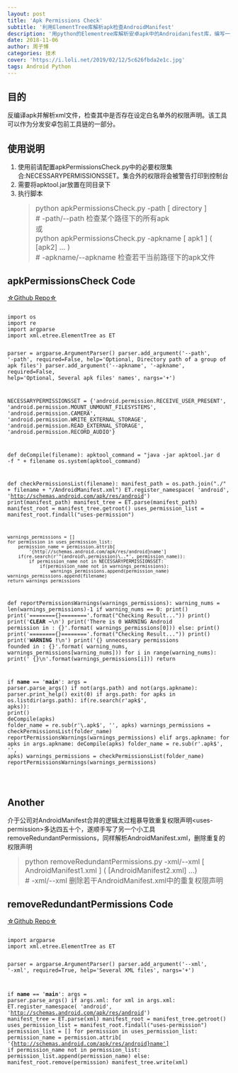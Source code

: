```yaml
---
layout: post
title: 'Apk Permissions Check'
subtitle: '利用ElementTree库解析apk检查AndroidManifest'
description: '用python的Elementree库解析安卓apk中的Androidanifest库，编写一些处理工具。检查apk声明的权限列表，删除重复声明的安卓组件'
date: 2018-11-06
author: 周子博
categories: 技术
cover: 'https://i.loli.net/2019/02/12/5c626fbda2e1c.jpg'
tags: Android Python
---
```


<h2>目的</h2>
<p>反编译apk并解析xml文件，检查其中是否存在设定白名单外的权限声明。该工具可以作为分发安卓包前工具链的一部分。</p>
<h2>使用说明</h2>
<ol>
<li>使用前请配置apkPermissionsCheck.py中的必要权限集合:NECESSARYPERMISSIONSSET。集合外的权限将会被警告打印到控制台</li>
<li>需要将apktool.jar放置在同目录下</li>
<li>
执行脚本
<blockquote>
<p><font size="3">python apkPermissionsCheck.py -path [ directory ] <br />
# -path/--path 检查某个路径下的所有apk <br />
或 <br />
python apkPermissionsCheck.py -apkname [ apk1 ] ( [apk2] ... ) <br />
# -apkname/--apkname 检查若干当前路径下的apk文件</font></p>
</blockquote>
</li>
</ol>

<h2>apkPermissionsCheck Code</h2>
<p><a href="https://github.com/7ippo/ApkPermissionsCheck">☆Github Repo☆</a></p>
<pre><code class="language-python">
import os
import re
import argparse
import xml.etree.ElementTree as ET

parser = argparse.ArgumentParser()
parser.add_argument('--path', '-path', required=False,
                    help='Optional, Directory path of a group of apk files')
parser.add_argument('--apkname', '-apkname', required=False,
                    help='Optional, Several apk files\' names', nargs='+')

NECESSARYPERMISSIONSSET = {'android.permission.RECEIVE_USER_PRESENT',
                           'android.permission.MOUNT_UNMOUNT_FILESYSTEMS',
                           'android.permission.CAMERA',
                           'android.permission.WRITE_EXTERNAL_STORAGE',
                           'android.permission.READ_EXTERNAL_STORAGE',
                           'android.permission.RECORD_AUDIO'}


def deCompile(filename):
    apktool_command = "java -jar apktool.jar d -f " + filename
    os.system(apktool_command)


def checkPermissionsList(filename):
    manifest_path = os.path.join("./" + filename + "/AndroidManifest.xml")
    ET.register_namespace(
        'android', 'http://schemas.android.com/apk/res/android')
    print(manifest_path)
    manifest_tree = ET.parse(manifest_path)
    manifest_root = manifest_tree.getroot()
    uses_permission_list = manifest_root.findall("uses-permission")

    warnings_permissions = []
    for permission in uses_permission_list:
        permission_name = permission.attrib[
            '{http://schemas.android.com/apk/res/android}name']
        if(re.search(r'^(android\.permission)\..*', permission_name)):
            if permission_name not in NECESSARYPERMISSIONSSET:
                if(permission_name not in warnings_permissions):
                    warnings_permissions.append(permission_name)
    warnings_permissions.append(filename)
    return warnings_permissions


def reportPermissionsWarnings(warnings_permissions):
    warning_nums = len(warnings_permissions)-1
    if warning_nums == 0:
        print()
        print('========{}========'.format("Checking Result..."))
        print()
        print('**CLEAR ~**\n')
        print('There is 0 WARNING Android permission in : {}'.format(
            warnings_permissions[0]))
    else:
        print()
        print('========{}========'.format("Checking Result..."))
        print()
        print('**WARNING !**\n')
        print('{} unnecessary permissions founded in : {}'.format(
            warning_nums, warnings_permissions[warning_nums]))
        for i in range(warning_nums):
            print('        {}\n'.format(warnings_permissions[i]))
    return


if __name__ == '__main__':
    args = parser.parse_args()
    if not(args.path) and not(args.apkname):
        parser.print_help()
        exit(0)
    if args.path:
        for apks in os.listdir(args.path):
            if(re.search(r'apk$', apks)):
                print()
                deCompile(apks)
                folder_name = re.sub(r'\.apk$', '', apks)
                warnings_permissions = checkPermissionsList(folder_name)
                reportPermissionsWarnings(warnings_permissions)
    elif args.apkname:
        for apks in args.apkname:
            deCompile(apks)
            folder_name = re.sub(r'\.apk$', '', apks)
            warnings_permissions = checkPermissionsList(folder_name)
            reportPermissionsWarnings(warnings_permissions)

</code>
</pre>
<h2>Another</h2>
<p>介于公司对AndroidManifest合并的逻辑太过粗暴导致重复权限声明&lt;uses-permission&gt;多达四五十个，遂顺手写了另一个小工具removeRedundantPermissions，同样解析AndroidManifest.xml，删除重复的权限声明</p>
<blockquote>
<p><font size="3">python removeRedundantPermissions.py -xml/--xml [ AndroidManifest1.xml ] ( [AndroidManifest2.xml] ...)<br />
# -xml/--xml 删除若干AndroidManifest.xml中的重复权限声明 </font></p>
</blockquote>
<h2>removeRedundantPermissions Code</h2>
<p><a href="https://github.com/7ippo/ApkPermissionsCheck">☆Github Repo☆</a></p>
<pre><code class="language-python">
import argparse
import xml.etree.ElementTree as ET

parser = argparse.ArgumentParser()
parser.add_argument('--xml', '-xml', required=True,
                    help='Several XML files', nargs='+')

if __name__ == '__main__':
    args = parser.parse_args()
    if args.xml:
        for xml in args.xml:
            ET.register_namespace(
                'android', 'http://schemas.android.com/apk/res/android')
            manifest_tree = ET.parse(xml)
            manifest_root = manifest_tree.getroot()
            uses_permission_list = manifest_root.findall("uses-permission")
            permission_list = []
            for permission in uses_permission_list:
                permission_name = permission.attrib[
                    '{http://schemas.android.com/apk/res/android}name']
                if permission_name not in permission_list:
                    permission_list.append(permission_name)
                else:
                    manifest_root.remove(permission)
            manifest_tree.write(xml)
</code>
</pre>